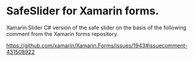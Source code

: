 # SafeSlider for Xamarin forms.

Xamarin Slider C# version of the safe slider on the basis of the following comment from the Xamarin forms repository.

https://github.com/xamarin/Xamarin.Forms/issues/1943#issuecomment-431508922
